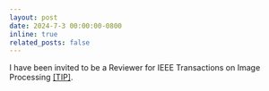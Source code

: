 ```yaml
---
layout: post
date: 2024-7-3 00:00:00-0800
inline: true
related_posts: false
---
```


I have been invited to be a Reviewer for IEEE Transactions on Image Processing [[TIP]](https://ieeexplore.ieee.org/xpl/RecentIssue.jsp?punumber=83).